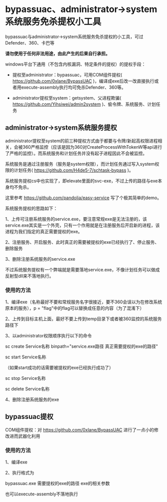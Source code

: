 # bypassuac、administrator->system系统服务免杀提权小工具

bypassuac与administrator->system系统服务免杀提权的小工具，可过Defender、360、卡巴等

**请勿使用于任何非法用途，由此产生的后果自行承担。**

windows平台下通用（不包含内核漏洞、特定条件的提权）的提权手段：

* 提权至administrator：bypassuac，可用COM组件提权( https://github.com/0xlane/BypassUAC )，编译成exe后改一改直接执行或者用execute-assembly执行均可免杀Defender、360等。

* administrator提权至system：getsystem、父进程欺骗( https://github.com/Yihsiwei/admin2system )、偷令牌、系统服务、计划任务

## administrator->system系统服务提权

administrator提权至system的前三种提权方式由于都要与令牌/新起高权限进程相关，会被360严格监控（应该是因为360对CreateProcessWithTokenW等api进行了严格的监控）。而系统服务和计划任务并没有起子进程因此不会被监控。

系统服务是通过注册服务（服务是system权限），而计划任务通过写入system权限的计划任务( https://github.com/H4de5-7/schtask-bypass )。

系统服务提权cs中也实现了，即elevate里面的svc-exe，不过上传的路径与exe本身均不免杀。

这里参考 https://github.com/pandolia/easy-service 写了个极其简单的demo。

系统服务提权的思路如下：

1、上传可注册系统服务的service.exe，要注意常规exe是无法注册的，该service.exe其实是一个外壳，只有一个作用就是在注册服务后开启新的进程，该进程为我们指定的真正需要提权的exe。

2、注册服务、开启服务、此时真正的需要被提权的exe已经执行了、停止服务、删除服务

3、删除注册系统服务的service.exe

不过系统服务提权有一个弊端就是需要落地service.exe，不像计划任务可以做成反射型dll来不落地执行。

### 使用的方法

1、编译exe（名称最好不要和常规服务名字很接近，要不360会误以为在修改系统原本的服务），p = "flag"中的flag可以替换成任意的内容（为了混淆下）

2、上传到目标主机上面，最好不要上传到temp目录下或者被360监控的系统服务路径下

3、以administrator权限顺序执行以下的命令

sc create Service名称 binpath="service.exe路径 真正需要提权的exe的路径"

sc start Service名称

（如果start成功的话需要被提权的exe已经执行成功了）

sc stop Service名称

sc delete Service名称

4、删除注册系统服务的exe

## bypassuac提权

COM组件提权：对 https://github.com/0xlane/BypassUAC 进行了一点小的修改进而武器化利用

### 使用的方法

1、编译exe

2、执行格式为

bypassuac.exe 需要提权的exe的路径 exe的相关参数

也可以execute-assembly不落地执行





